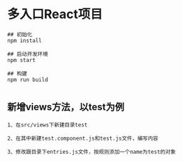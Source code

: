 # 多入口React项目

```
## 初始化
npm install
 
## 启动开发环境
npm start
 
## 构建
npm run build
```

#

## 新增views方法，以test为例
```
1、在src/views下新建目录test

2、在其中新建test.component.js和test.js文件，编写内容 

3、修改跟目录下entries.js文件，按规则添加一个name为test的对象 
```